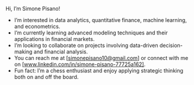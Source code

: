Hi, I’m Simone Pisano!

- I’m interested in data analytics, quantitative finance, machine learning, and econometrics.
- I’m currently learning advanced modeling techniques and their applications in financial markets.
- I’m looking to collaborate on projects involving data-driven decision-making and financial analysis.
- You can reach me at [simonepisano10@gmail.com] or connect with me on [www.linkedin.com/in/simone-pisano-77725a162].
- Fun fact: I’m a chess enthusiast and enjoy applying strategic thinking both on and off the board.
